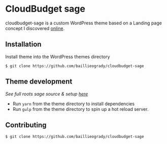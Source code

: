 # CloudBudget sage

cloudbudget-sage is a custom WordPress theme based on a Landing page concept I discovered [online](https://dribbble.com/shots/8449132-CloudBudget-Business-Landing-Page-Figma-Freebie).

## Installation

Install theme into the WordPress themes directory

```
$ git clone https://github.com/baillieogrady/cloudbudget-sage
```

## Theme development

*See full roots sage source & setup [here](https://github.com/roots/sage)*

* Run `yarn` from the theme directory to install dependencies
* Run `gulp` from the theme directory to spin up a hot reload server.

## Contributing

```
$ git clone https://github.com/baillieogrady/cloudbudget-sage
```
